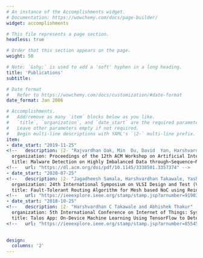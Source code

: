 ```yaml
---
# An instance of the Accomplishments widget.
# Documentation: https://wowchemy.com/docs/page-builder/
widget: accomplishments

# This file represents a page section.
headless: true

# Order that this section appears on the page.
weight: 50

# Note: `&shy;` is used to add a 'soft' hyphen in a long heading.
title: 'Publications'
subtitle:

# Date format
#   Refer to https://wowchemy.com/docs/customization/#date-format
date_format: Jan 2006

# Accomplishments.
#   Add/remove as many `item` blocks below as you like.
#   `title`, `organization`, and `date_start` are the required parameters.
#   Leave other parameters empty if not required.
#   Begin multi-line descriptions with YAML's `|2-` multi-line prefix.
item:
- date_start: "2019-11-25"
<!--   description: |2- "Rajvardhan Oak, Min  Du, David  Yan, Harshvardhan Takawale and Idan Amit" -->
  organization: Proceedings of the 12th ACM Workshop on Artificial Intelligence and Security
  title: Malware Detection on Highly Imbalanced Data through~Sequence~Modeling
<!--   url: "https://dl.acm.org/doi/pdf/10.1145/3338501.3357374" -->
- date_start: "2020-07-25"
<!--   description: |2- "Jagadheesh Samala, Harshvardhan Takawale, Yash Chokhani, P Veda Bhanu, J Soumya" -->
  organization: 24th International Symposium on VLSI Design and Test (VDAT)
  title: Fault-Tolerant Routing Algorithm for Mesh based NoC using Reinforcement Learning
<!--   url: "https://ieeexplore.ieee.org/stamp/stamp.jsp?arnumber=9190340"   -->
- date_start: "2018-10-25"
<!--   description: |2- "Harshvardhan C Takawale and Abhishek Thakur" -->
  organization: 5th International Conference on Internet of Things: Systems, Management & Security
  title: Talos App: On-Device Machine Learning Using TensorFlow to Detect Android Malware
<!--   url: "https://ieeexplore.ieee.org/stamp/stamp.jsp?arnumber=8554572" -->
  

design:
  columns: '2' 
---
```


